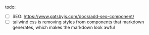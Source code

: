 todo:
- [ ] SEO: https://www.gatsbyjs.com/docs/add-seo-component/
- [ ] tailwind css is removing styles from components that markdown generates,
which makes the markdown look awful